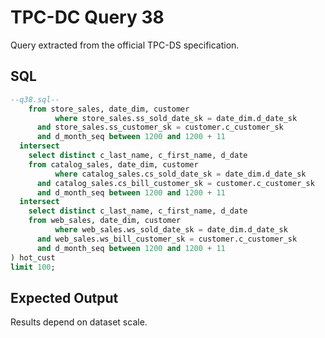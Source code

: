 # TPC-DC Query 38

Query extracted from the official TPC-DS specification.

## SQL
```sql
--q38.sql--
    from store_sales, date_dim, customer
          where store_sales.ss_sold_date_sk = date_dim.d_date_sk
      and store_sales.ss_customer_sk = customer.c_customer_sk
      and d_month_seq between 1200 and 1200 + 11
  intersect
    select distinct c_last_name, c_first_name, d_date
    from catalog_sales, date_dim, customer
          where catalog_sales.cs_sold_date_sk = date_dim.d_date_sk
      and catalog_sales.cs_bill_customer_sk = customer.c_customer_sk
      and d_month_seq between 1200 and 1200 + 11
  intersect
    select distinct c_last_name, c_first_name, d_date
    from web_sales, date_dim, customer
          where web_sales.ws_sold_date_sk = date_dim.d_date_sk
      and web_sales.ws_bill_customer_sk = customer.c_customer_sk
      and d_month_seq between 1200 and 1200 + 11
) hot_cust
limit 100;

```

## Expected Output
Results depend on dataset scale.
